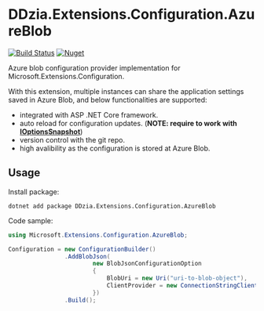 # DDzia.Extensions.Configuration.AzureBlob

[![Build Status](https://dev.azure.com/ddziaddzia/GH/_apis/build/status/DDzia.Extensions.Configuration.AzureBlob?branchName=master)](https://dev.azure.com/ddziaddzia/GH/_build/latest?definitionId=132&branchName=master)
[![Nuget](https://img.shields.io/nuget/v/DDzia.Extensions.Configuration.AzureBlob?style=flat-square)](https://www.nuget.org/packages/DDzia.Extensions.Configuration.AzureBlob/)

Azure blob configuration provider implementation for Microsoft.Extensions.Configuration.


With this extension, multiple instances can share the application settings saved in Azure Blob, and below functionalities are supported:
* integrated with ASP .NET Core framework.
* auto reload for configuration updates. (**NOTE: require to work with [IOptionsSnapshot](https://docs.microsoft.com/en-us/aspnet/core/fundamentals/configuration/options?view=aspnetcore-3.1#options-interfaces)**)
* version control with the git repo. 
* high avalibility as the configuration is stored at Azure Blob.

## Usage

Install package:
```
dotnet add package DDzia.Extensions.Configuration.AzureBlob
```

Code sample:
```csharp
using Microsoft.Extensions.Configuration.AzureBlob;

Configuration = new ConfigurationBuilder()
                .AddBlobJson(
                        new BlobJsonConfigurationOption
                        {
                            BlobUri = new Uri("uri-to-blob-object"),
                            ClientProvider = new ConnectionStringClientProvider("storage-account-connection-string")
                        })
                .Build();
```